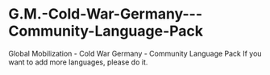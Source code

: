 # G.M.-Cold-War-Germany---Community-Language-Pack
Global Mobilization - Cold War Germany - Community Language Pack
If you want to add more languages, please do it.
